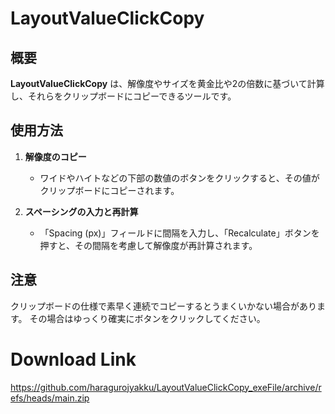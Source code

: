 
# LayoutValueClickCopy

## 概要

**LayoutValueClickCopy** は、解像度やサイズを黄金比や2の倍数に基づいて計算し、それらをクリップボードにコピーできるツールです。

## 使用方法

1. **解像度のコピー**
   - ワイドやハイトなどの下部の数値のボタンをクリックすると、その値がクリップボードにコピーされます。

2. **スペーシングの入力と再計算**
   - 「Spacing (px)」フィールドに間隔を入力し、「Recalculate」ボタンを押すと、その間隔を考慮して解像度が再計算されます。

## 注意

クリップボードの仕様で素早く連続でコピーするとうまくいかない場合があります。
その場合はゆっくり確実にボタンをクリックしてください。

# Download Link

https://github.com/haragurojyakku/LayoutValueClickCopy_exeFile/archive/refs/heads/main.zip
